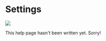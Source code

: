 # Settings

![](/images/hans-jurgen-mager_p2xEnIZAv1E_polar-bear-sleeping_992.jpg)

This help page hasn't been written yet. Sorry!
